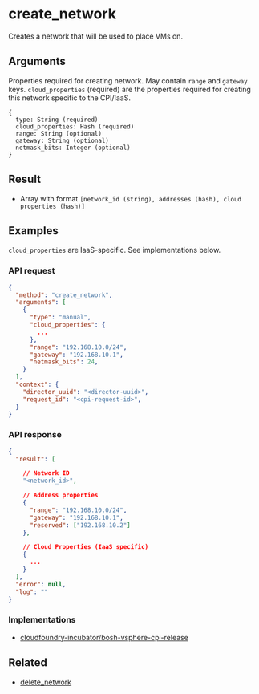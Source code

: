 # create_network

Creates a network that will be used to place VMs on.

## Arguments

Properties required for creating network. May contain `range` and `gateway` keys. `cloud_properties` (required) are the properties required for creating this network specific to the CPI/IaaS.

```
{
  type: String (required)
  cloud_properties: Hash (required)
  range: String (optional)
  gateway: String (optional)
  netmask_bits: Integer (optional)
}
```

## Result

* Array with format `[network_id (string), addresses (hash), cloud properties (hash)]`


## Examples

`cloud_properties` are IaaS-specific. See implementations below.

### API request

```json
{
  "method": "create_network",
  "arguments": [
    {
      "type": "manual",
      "cloud_properties": {
        ...
      },
      "range": "192.168.10.0/24",
      "gateway": "192.168.10.1",
      "netmask_bits": 24,
    }
  ],
  "context": {
    "director_uuid": "<director-uuid>",
    "request_id": "<cpi-request-id>",
  }
}
```

### API response

```json
{
  "result": [

    // Network ID
    "<network_id>",

    // Address properties
    {
      "range": "192.168.10.0/24",
      "gateway": "192.168.10.1",
      "reserved": ["192.168.10.2"]
    },

    // Cloud Properties (IaaS specific)
    {
      ...
    }
  ],
  "error": null,
  "log": ""
}
```


### Implementations

 * [cloudfoundry-incubator/bosh-vsphere-cpi-release](https://github.com/cloudfoundry-incubator/bosh-vsphere-cpi-release/blob/master/src/vsphere_cpi/lib/cloud/vsphere/cloud.rb#L720-L725)


## Related

 * [delete_network](delete-network.md)
